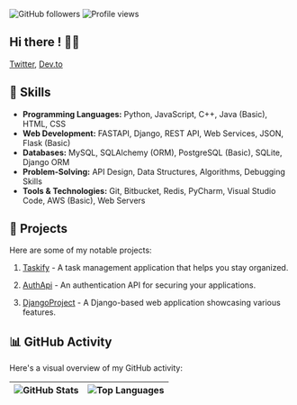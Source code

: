 ![GitHub followers](https://img.shields.io/github/followers/aj7tt?style=social)
![Profile views](https://komarev.com/ghpvc/?username=aj7tt&color=green)

## Hi there ! 👨‍💻


[Twitter](https://twitter.com/aj7ttt),  [Dev.to](https://dev.to/aj7tt)

## 🔧 Skills

- **Programming Languages:** Python, JavaScript, C++, Java (Basic), HTML, CSS
- **Web Development:** FASTAPI, Django, REST API, Web Services, JSON, Flask (Basic)
- **Databases:** MySQL, SQLAlchemy (ORM), PostgreSQL (Basic), SQLite, Django ORM
- **Problem-Solving:** API Design, Data Structures, Algorithms, Debugging Skills
- **Tools & Technologies:** Git, Bitbucket, Redis, PyCharm, Visual Studio Code, AWS (Basic), Web Servers

## 🚀 Projects

Here are some of my notable projects:

1. [Taskify](https://github.com/aj7tt/Taskify) - A task management application that helps you stay organized.

2. [AuthApi](https://github.com/aj7tt/authApi) - An authentication API for securing your applications.

3. [DjangoProject](https://github.com/aj7tt/DjangoProject) - A Django-based web application showcasing various features.

## 📊 GitHub Activity

Here's a visual overview of my GitHub activity:

| ![GitHub Stats](https://github-readme-stats.vercel.app/api?username=aj7tt&show_icons=true&theme=dark) | ![Top Languages](https://github-readme-stats.vercel.app/api/top-langs/?username=aj7tt&layout=compact&theme=dark) |
| --- | --- |

